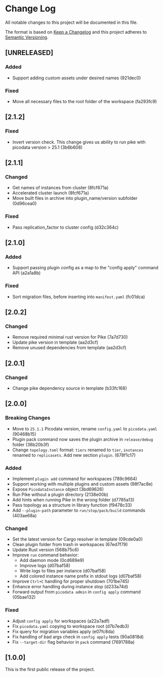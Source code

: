 # Change Log

All notable changes to this project will be documented in this file.

The format is based on [Keep a Changelog](http://keepachangelog.com/) and this project adheres to [Semantic Versioning](http://semver.org/).

## [UNRELEASED]

### Added

- Support adding custom assets under desired names (921dec0)

### Fixed

- Move all necessary files to the root folder of the workspace (fa293fc9)

## [2.1.2]

### Fixed

- Invert version check. This change gives us ability to run pike with picodata version > 25.1 (3b6b608)

## [2.1.1]

### Changed

- Get names of instances from cluster (8fcf671a)
- Accelerated cluster launch (8fcf671a)
- Move built files in archive into plugin_name/version subfolder (0d96cea0)

### Fixed

- Pass replication_factor to cluster config (d32c364c)

## [2.1.0]

### Added

- Support passing plugin config as a map to the "config apply" command API (a2a1a8b)

### Fixed

- Sort migration files, before inserting into `manifest.yaml` (fc01dca)

## [2.0.2]

### Changed

- Remove required minimal rust version for Pike (7a7d730)
- Update pike version in template (aa2d3cf)
- Remove unused dependencies from template (aa2d3cf)

## [2.0.1]

### Changed

- Change pike dependency source in template (b33fc168)

## [2.0.0]

### Breaking Changes

- Move to `25.1.1` Picodata version, rename `config.yaml` to `picodata.yaml` (90468b15)
- Plugin pack command now saves the plugin archive in `release/debug` folder (36b20b3f)
- Change `topology.toml` format: `tiers` renamed to `tier`, `instances` renamed to `replicasets`. Add new section `plugin`. (678f1c17)

### Added

- Implement `plugin add` command for workspaces (789c9664)
- Support working with multiple plugins and custom assets (98f7ac8e)
- Expose `PicodataInstance` object (3bd69626)
- Run Pike without a plugin directory (2138e00b)
- Add hints when running Pike in the wrong folder (d7785a13)
- Pass topology as a structure in library function (f9478c33)
- Add `--plugin-path` parameter to `run/stop/pack/build` commands (403ae68a)

### Changed

- Set the latest version for Cargo resolver in template (09cde0a0)
- Clean plugin folder from trash in workspaces (67ed7f79)
- Update Rust version (568b75c6)
- Improve `run` command behavior:
  - Add daemon mode (0cd689e9)
  - Improve logs (d07baf58)
  - Write logs to files per instance (d07baf58)
  - Add colored instance name prefix in stdout logs (d07baf58)
- Improve `Ctrl+C` handling for proper shutdown (701be745)
- Enhance error handling during instance stop (d233a74d)
- Forward output from `picodata admin` in `config apply` command (05bae132)

### Fixed

- Adjust `config apply` for workspaces (a22a7adf)
- Fix `picodata.yaml` copying to workspace root (d7b7edb3)
- Fix query for migration variables apply (e07fc8da)
- Fix handling of bad args check in `config apply` tests (90a0818d)
- Fix `--target-dir` flag behavior in `pack` command (7691788a)

## [1.0.0]

This is the first public release of the project.
